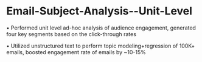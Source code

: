 # Email-Subject-Analysis--Unit-Level

•	Performed unit level ad-hoc analysis of audience engagement, generated four key segments based on the click-through rates

•	Utilized unstructured text to perform topic modeling+regression of 100K+ emails, boosted engagement rate of emails by ~10-15%
